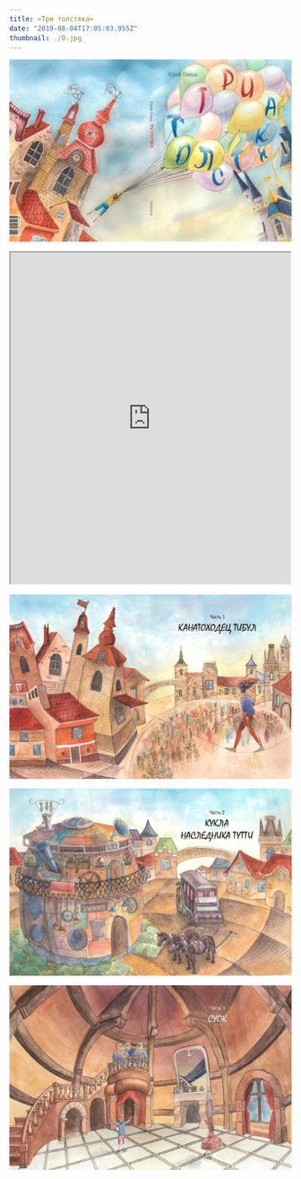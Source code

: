 ```yaml
---
title: «Три толстяка»
date: "2019-08-04T17:05:03.955Z"
thumbnail: ./0.jpg
---
```


<div class="kg-card kg-image-card kg-width-full">

![Three fat men](./0.jpg)

</div>

<iframe src="https://www.facebook.com/plugins/post.php?href=https%3A%2F%2Fwww.facebook.com%2Fshuricthegreatest%2Fposts%2F2389237461145983&width=500" width="500" height="591"></iframe>

<div class="kg-card kg-image-card kg-width-full">

![Three fat men](./1.jpg)

</div>

<div class="kg-card kg-image-card kg-width-full">

![Three fat men](./2.jpg)

</div>

<div class="kg-card kg-image-card kg-width-full">

![Three fat men](./3.jpg)

</div>
